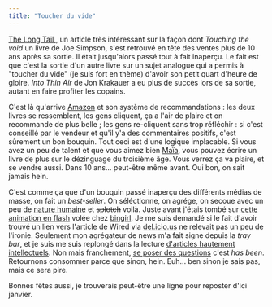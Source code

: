 ```yaml
---
title: "Toucher du vide"
---
```


[The Long Tail ](http://www.wired.com/wired/archive/12.10/tail.html), un
article très intéressant sur la façon dont _Touching the void_ un livre de Joe
Simpson, s'est retrouvé en tête des ventes plus de 10 ans après sa sortie. Il
était jusqu'alors passé tout à fait inaperçu. Le fait est que c'est la sortie
d'un autre livre sur un sujet analogue qui a permis à "toucher du vide" (je
suis fort en thème) d'avoir son petit quart d'heure de gloire. _Into Thin Air_
de Jon Krakauer a eu plus de succès lors de sa sortie, autant en faire
profiter les copains.

C'est là qu'arrive [Amazon](http://www.amazon.com) et son système de
recommandations : les deux livres se ressemblent, les gens cliquent, ça a
l'air de plaire et on recommande de plus belle ; les gens re-cliquent sans
trop réfléchir : si c'est conseillé par le vendeur et qu'il y'a des
commentaires positifs, c'est sûrement un bon bouquin. Tout ceci est d'une
logique implacable. Si vous avez un peu de talent et que vous aimez bien
[Maïa](http://www.20six.fr/maia), vous pouvez écrire un livre de plus sur le
dézinguage du troisième âge. Vous verrez ça va plaire, et se vendre aussi.
Dans 10 ans... peut-être même avant. Oui bon, on sait jamais hein.

C'est comme ça que d'un bouquin passé inaperçu des différents médias de masse,
on fait un _best-seller_. On séléctionne, on agrége, on secoue avec un peu de
[nature humaine](http://en.wikipedia.org/wiki/Meme) et <s>splotch</s> voilà.
Juste avant j'étais tombé sur [cette animation en
flash](http://www.robinsloan.com/epic/) volée chez
[bingirl](http://www.coredumped.net). Je me suis demandé si le fait d'avoir
trouvé un lien vers l'article de Wired via [del.icio.us](http://del.icio.us)
ne relevait pas un peu de l'ironie. Seulement mon agrégateur de news m'a fait
signe depuis la _tray bar_, et je suis me suis replongé dans la lecture
[d'articles hautement
intellectuels](http://www.theregister.co.uk/2004/12/22/mobile_phones_dna/).
Non mais franchement, [se poser des questions](http://www.google-watch.org/)
c'est _has been_. Retournons consommer parce que sinon, hein. Euh... ben sinon
je sais pas, mais ce sera pire.

Bonnes fêtes aussi, je trouverais peut-être une ligne pour reposter d'ici
janvier.

